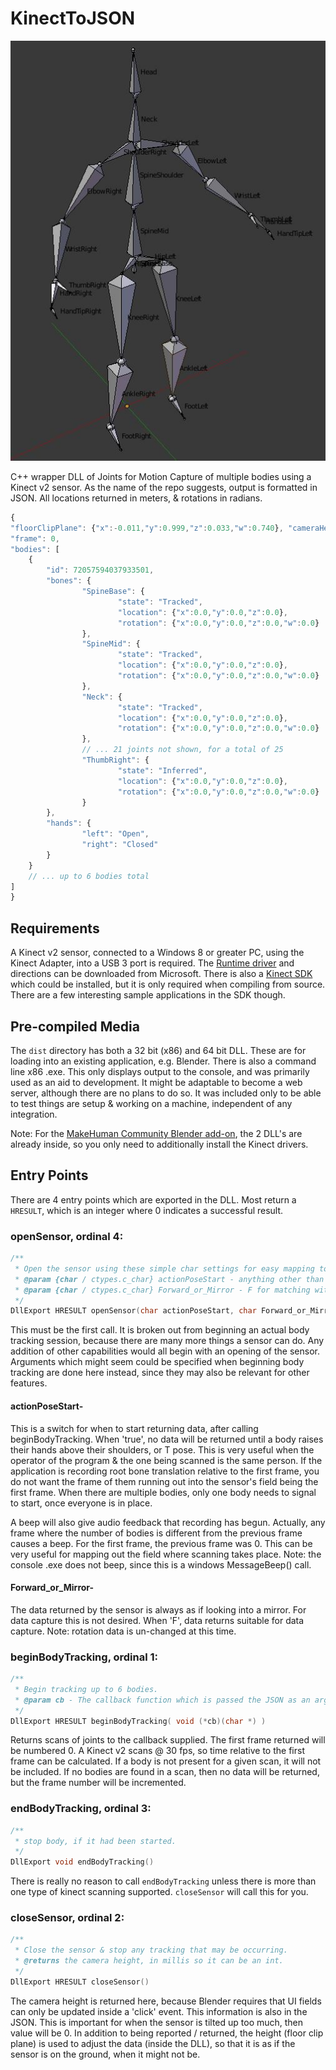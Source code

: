 # KinectToJSON

<img src="doc-assist/skeleton.jpg">

C++ wrapper DLL of Joints for Motion Capture of multiple bodies using a Kinect v2 sensor.  As the name of the repo suggests, output is formatted in JSON.  All locations returned in meters, & rotations in radians.

```javascript
{
"floorClipPlane": {"x":-0.011,"y":0.999,"z":0.033,"w":0.740}, "cameraHeight": 0.740,
"frame": 0,
"bodies": [
    {
        "id": 72057594037933501,
        "bones": {
                "SpineBase": {
                        "state": "Tracked",
                        "location": {"x":0.0,"y":0.0,"z":0.0},
                        "rotation": {"x":0.0,"y":0.0,"z":0.0,"w":0.0}
                },
                "SpineMid": {
                        "state": "Tracked",
                        "location": {"x":0.0,"y":0.0,"z":0.0},
                        "rotation": {"x":0.0,"y":0.0,"z":0.0,"w":0.0}
                },
                "Neck": {
                        "state": "Tracked",
                        "location": {"x":0.0,"y":0.0,"z":0.0},
                        "rotation": {"x":0.0,"y":0.0,"z":0.0,"w":0.0}
                },
                // ... 21 joints not shown, for a total of 25
                "ThumbRight": {
                        "state": "Inferred",
                        "location": {"x":0.0,"y":0.0,"z":0.0},
                        "rotation": {"x":0.0,"y":0.0,"z":0.0,"w":0.0}
                }
        },
        "hands": {
                "left": "Open",
                "right": "Closed"
        }
    }
    // ... up to 6 bodies total
]
}
```

## Requirements ##

A Kinect v2 sensor, connected to a Windows 8 or greater PC, using the Kinect Adapter, into a USB 3 port is required.  The [Runtime driver](https://www.microsoft.com/en-us/download/details.aspx?id=44559) and directions can be downloaded from Microsoft.  There is also a [Kinect SDK](https://www.microsoft.com/en-us/download/details.aspx?id=44561) which could be installed, but it is only required when compiling from source.  There are a few interesting sample applications in the SDK though.

## Pre-compiled Media ##

The `dist` directory has both a 32 bit (x86) and 64 bit DLL.  These are for loading into an existing application, e.g. Blender.  There is also a command line x86 .exe.  This only displays output to the console, and was primarily used as an aid to development.  It might be adaptable to become a web server, although there are no plans to do so.  It was included only to be able to test things are setup & working on a machine, independent of any integration.

Note: For the [MakeHuman Community Blender add-on](https://github.com/makehumancommunity/community-plugins),  the 2 DLL's are already inside, so you only need to additionally install the Kinect drivers.

## Entry Points ##

There are 4 entry points which are exported in the DLL.  Most return a `HRESULT`, which is an integer where 0 indicates a successful result.

### openSensor, ordinal 4: ###

```c
/**
 * Open the sensor using these simple char settings for easy mapping to Python ctypes.
 * @param {char / ctypes.c_char} actionPoseStart - anything other than \0, is true.  Too many issues passing a bool from Python
 * @param {char / ctypes.c_char} Forward_or_Mirror - F for matching with the actual side, or M for as looks in a mirror
 */
DllExport HRESULT openSensor(char actionPoseStart, char Forward_or_Mirror)
```

This must be the first call. It is broken out from beginning an actual body tracking session, because there are many more things a sensor can do.  Any addition of other capabilities would all begin with an opening of the sensor.  Arguments which might seem could be specified when beginning body tracking are done here instead, since they may also be relevant for other features.

#### actionPoseStart- ####

This is a switch for when to start returning data, after calling beginBodyTracking.  When 'true', no data will be returned until a body raises their hands above their shoulders, or T pose.  This is very useful when the operator of the program & the one being scanned is the same person.  If the application is recording root bone translation relative to the first frame, you do not want the frame of them running out into the sensor's field being the first frame.  When there are multiple bodies, only one body needs to signal to start, once everyone is in place.

A beep will also give audio feedback that recording has begun.  Actually, any frame where the number of bodies is different from the previous frame causes a beep.  For the first frame, the previous frame was 0.  This can be very useful for mapping out the field where scanning takes place.  Note: the console .exe does not beep, since this is a windows MessageBeep() call.

#### Forward_or_Mirror- ####
The data returned by the sensor is always as if looking into a mirror.  For data capture this is not desired.  When 'F', data returns suitable for data capture.  Note: rotation data is un-changed at this time.

### beginBodyTracking, ordinal 1: ###

```c
/**
 * Begin tracking up to 6 bodies.
 * @param cb - The callback function which is passed the JSON as an argument.
 */
DllExport HRESULT beginBodyTracking( void (*cb)(char *) )
```

Returns scans of joints to the callback supplied.  The first frame returned will be numbered 0.  A Kinect v2 scans @ 30 fps, so time relative to the first frame can be calculated.  If a body is not present for a given scan, it will not be included.  If no bodies are found in a scan, then no data will be returned, but the frame number will be incremented.

### endBodyTracking, ordinal 3: ###

```c
/**
 * stop body, if it had been started.
 */
DllExport void endBodyTracking()
```

There is really no reason to call `endBodyTracking` unless there is more than one type of kinect scanning supported.  `closeSensor` will call this for you.

### closeSensor, ordinal 2: ###

```c
/**
 * Close the sensor & stop any tracking that may be occurring.
 * @returns the camera height, in millis so it can be an int.
 */
DllExport HRESULT closeSensor()
```

The camera height is returned here, because Blender requires that UI fields can only be updated inside a 'click' event.  This information is also in the JSON.  This is important for when the sensor is tilted up too much, then value will be 0.  In addition to being reported / returned, the height (floor clip plane) is used to adjust the data (inside the DLL), so that it is as if the sensor is on the ground, when it might not be.






